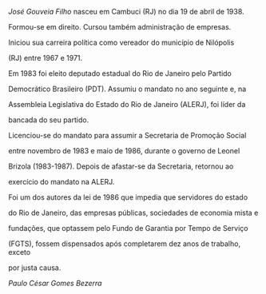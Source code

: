

*José Gouveia Filho* nasceu em Cambuci (RJ) no dia 19 de abril de 1938.



Formou-se em direito. Cursou também administração de empresas.



Iniciou sua carreira política como vereador do município de Nilópolis

(RJ) entre 1967 e 1971.



Em 1983 foi eleito deputado estadual do Rio de Janeiro pelo Partido

Democrático Brasileiro (PDT). Assumiu o mandato no ano seguinte e, na

Assembleia Legislativa do Estado do Rio de Janeiro (ALERJ), foi líder da

bancada do seu partido.



Licenciou-se do mandato para assumir a Secretaria de Promoção Social

entre novembro de 1983 e maio de 1986, durante o governo de Leonel

Brizola (1983-1987). Depois de afastar-se da Secretaria, retornou ao

exercício do mandato na ALERJ.



Foi um dos autores da lei de 1986 que impedia que servidores do estado

do Rio de Janeiro, das empresas públicas, sociedades de economia mista e

fundações, que optassem pelo Fundo de Garantia por Tempo de Serviço

(FGTS), fossem dispensados após completarem dez anos de trabalho, exceto

por justa causa.



*Paulo César Gomes Bezerra*



